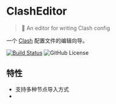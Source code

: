 # ClashEditor

> :triangular_ruler: An editor for writing Clash config

一个 [Clash](https://github.com/Dreamacro/clash) 配置文件的编辑向导。



[![Build Status](https://travis-ci.com/SukkaW/ClashEditor.svg?branch=master)](https://travis-ci.com/SukkaW/ClashEditor)
![GitHub License](https://img.shields.io/github/license/sukkaw/clasheditor)

## 特性

- 支持多种节点导入方式
- 
